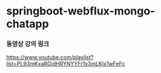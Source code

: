 # springboot-webflux-mongo-chatapp

### 동영상 강의 링크
https://www.youtube.com/playlist?list=PL93mKxaRDidHRYNYYFr1x3mLKIx1wFeFc
